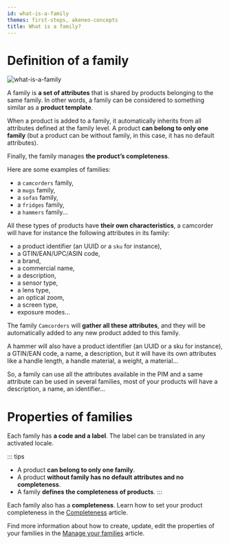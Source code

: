 ```yaml
---
id: what-is-a-family
themes: first-steps, akeneo-concepts
title: What is a family?
---
```


# Definition of a family

![what-is-a-family](../img/What-is-a-family.svg)

A family is **a set of attributes** that is shared by products belonging to the same family. In other words, a family can be considered to something similar as a **product template**.

When a product is added to a family, it automatically inherits from all attributes defined at the family level. A product **can belong to only one family** (but a product can be without family, in this case, it has no default attributes).

Finally, the family manages **the product’s completeness**.

Here are some examples of families:
- a `camcorders` family,
- a `mugs` family,
- a `sofas` family,
- a `fridges` family,
- a `hammers` family...

All these types of products have **their own characteristics**, a camcorder will have for instance the following attributes in its family:
- a product identifier (an UUID or a `sku` for instance),
- a GTIN/EAN/UPC/ASIN code,
- a brand,
- a commercial name,
- a description,
- a sensor type,
- a lens type,
- an optical zoom,
- a screen type,
- exposure modes...

The family `Camcorders` will **gather all these attributes**, and they will be automatically added to any new product added to this family.

A hammer will also have a product identifier (an UUID or a sku for instance), a GTIN/EAN code, a name, a description, but it will have its own attributes like a handle length, a handle material, a weight, a material...

So, a family can use all the attributes available in the PIM and a same attribute can be used in several families, most of your products will have a description, a name, an identifier...

# Properties of families

Each family has **a code and a label**. The label can be translated in any activated locale.

::: tips
- A product **can belong to only one family**.
- A product **without family has no default attributes and no completeness**.
- A family **defines the completeness of products**.
:::

Each family also has a **completeness**. Learn how to set your product completeness in the [Completeness](what-is-the-completeness.html) article.

Find more information about how to create, update, edit the properties of your families in the [Manage your families](manage-your-families.html) article.
